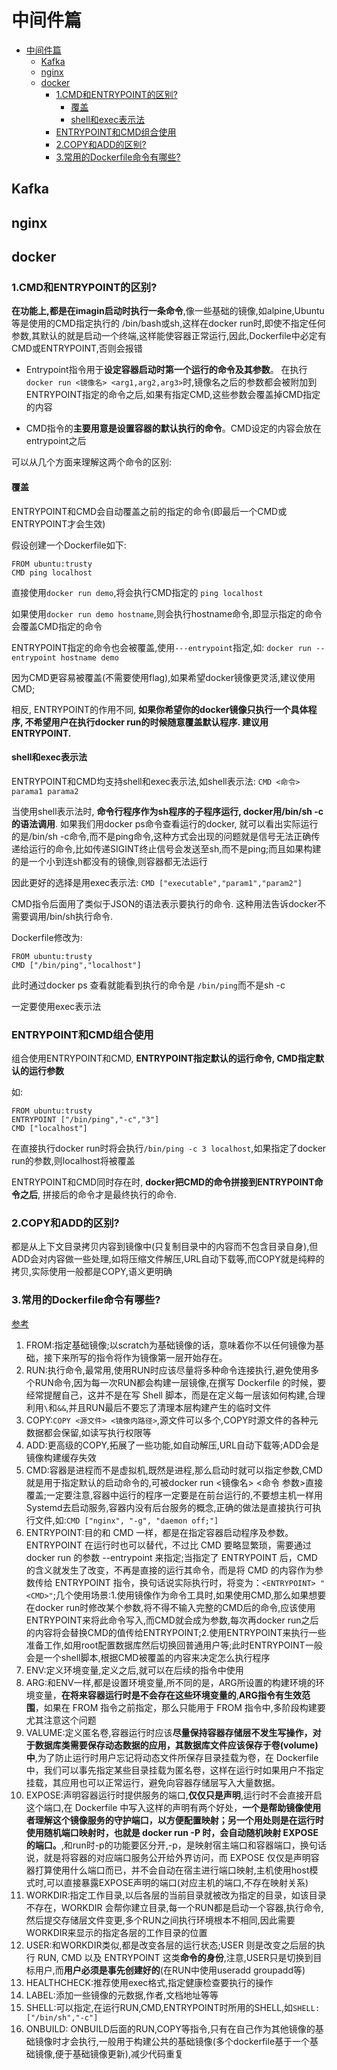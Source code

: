 # 中间件篇

- [中间件篇](#中间件篇)
  - [Kafka](#kafka)
  - [nginx](#nginx)
  - [docker](#docker)
    - [1.CMD和ENTRYPOINT的区别?](#1cmd和entrypoint的区别)
      - [覆盖](#覆盖)
      - [shell和exec表示法](#shell和exec表示法)
    - [ENTRYPOINT和CMD组合使用](#entrypoint和cmd组合使用)
    - [2.COPY和ADD的区别?](#2copy和add的区别)
    - [3.常用的Dockerfile命令有哪些?](#3常用的dockerfile命令有哪些)

## Kafka

## nginx

## docker

### 1.CMD和ENTRYPOINT的区别?

**在功能上,都是在imagin启动时执行一条命令**,像一些基础的镜像,如alpine,Ubuntu等是使用的CMD指定执行的 /bin/bash或sh,这样在docker run时,即使不指定任何参数,其默认的就是启动一个终端,这样能使容器正常运行,因此,Dockerfile中必定有CMD或ENTRYPOINT,否则会报错

- Entrypoint指令用于**设定容器启动时第一个运行的命令及其参数**。
在执行`docker run <镜像名> <arg1,arg2,arg3>`时,镜像名之后的参数都会被附加到ENTRYPOINT指定的命令之后,如果有指定CMD,这些参数会覆盖掉CMD指定的内容

- CMD指令的**主要用意是设置容器的默认执行的命令**。CMD设定的内容会放在entrypoint之后

可以从几个方面来理解这两个命令的区别:

#### 覆盖

ENTRYPOINT和CMD会自动覆盖之前的指定的命令(即最后一个CMD或ENTRYPOINT才会生效)

假设创建一个Dockerfile如下:

```docker
FROM ubuntu:trusty
CMD ping localhost 
```

直接使用`docker run demo`,将会执行CMD指定的 `ping localhost`

如果使用`docker run demo hostname`,则会执行hostname命令,即显示指定的命令会覆盖CMD指定的命令

ENTRYPOINT指定的命令也会被覆盖,使用`---entrypoint`指定,如:
`docker run --entrypoint hostname demo`

因为CMD更容易被覆盖(不需要使用flag),如果希望docker镜像更灵活,建议使用CMD;

相反, ENTRYPOINT的作用不同, **如果你希望你的docker镜像只执行一个具体程序, 不希望用户在执行docker run的时候随意覆盖默认程序. 建议用ENTRYPOINT.**

#### shell和exec表示法

ENTRYPOINT和CMD均支持shell和exec表示法,如shell表示法:
`CMD <命令> parama1 parama2`  

当使用shell表示法时, **命令行程序作为sh程序的子程序运行, docker用/bin/sh -c的语法调用**. 如果我们用docker ps命令查看运行的docker, 就可以看出实际运行的是/bin/sh -c命令,而不是ping命令,这种方式会出现的问题就是信号无法正确传递给运行的命令,比如传递SIGINT终止信号会发送至sh,而不是ping;而且如果构建的是一个小到连sh都没有的镜像,则容器都无法运行

因此更好的选择是用exec表示法:
`CMD ["executable","param1","param2"]`

CMD指令后面用了类似于JSON的语法表示要执行的命令. 这种用法告诉docker不需要调用/bin/sh执行命令.

Dockerfile修改为:

```docker
FROM ubuntu:trusty
CMD ["/bin/ping","localhost"] 
```

此时通过docker ps 查看就能看到执行的命令是 `/bin/ping`而不是sh -c

一定要使用exec表示法

### ENTRYPOINT和CMD组合使用

组合使用ENTRYPOINT和CMD, **ENTRYPOINT指定默认的运行命令, CMD指定默认的运行参数**

如:

```docker
FROM ubuntu:trusty
ENTRYPOINT ["/bin/ping","-c","3"]
CMD ["localhost"] 
```

在直接执行docker run时将会执行`/bin/ping -c 3 localhost`,如果指定了docker run的参数,则localhost将被覆盖

ENTRYPOINT和CMD同时存在时, **docker把CMD的命令拼接到ENTRYPOINT命令之后**, 拼接后的命令才是最终执行的命令.

### 2.COPY和ADD的区别?

都是从上下文目录拷贝内容到镜像中(只复制目录中的内容而不包含目录自身),但ADD会对内容做一些处理,如将压缩文件解压,URL自动下载等,而COPY就是纯粹的拷贝,实际使用一般都是COPY,语义更明确

### 3.常用的Dockerfile命令有哪些?

[参考](https://vuepress.mirror.docker-practice.com/image/build/#from-%E6%8C%87%E5%AE%9A%E5%9F%BA%E7%A1%80%E9%95%9C%E5%83%8F)

1. FROM:指定基础镜像;以scratch为基础镜像的话，意味着你不以任何镜像为基础，接下来所写的指令将作为镜像第一层开始存在。
2. RUN:执行命令,最常用,使用RUN时应该尽量将多种命令连接执行,避免使用多个RUN命令,因为每一次RUN都会构建一层镜像,在撰写 Dockerfile 的时候，要经常提醒自己，这并不是在写 Shell 脚本，而是在定义每一层该如何构建,合理利用`\`和`&&`,并且RUN最后不要忘了清理本层构建产生的临时文件
3. COPY:`COPY <源文件> <镜像内路径>`,源文件可以多个,COPY时源文件的各种元数据都会保留,如读写执行权限等
4. ADD:更高级的COPY,拓展了一些功能,如自动解压,URL自动下载等;ADD会是镜像构建缓存失效
5. CMD:容器是进程而不是虚拟机,既然是进程,那么启动时就可以指定参数,CMD就是用于指定默认的启动命令的,可被docker run <镜像名> <命令 参数>直接覆盖;一定要注意,容器中运行的程序一定要是在前台运行的,不要想主机一样用Systemd去启动服务,容器内没有后台服务的概念,正确的做法是直接执行可执行文件,如:`CMD ["nginx", "-g", "daemon off;"]`
6. ENTRYPOINT:目的和 CMD 一样，都是在指定容器启动程序及参数。ENTRYPOINT 在运行时也可以替代，不过比 CMD 要略显繁琐，需要通过 docker run 的参数 --entrypoint 来指定;当指定了 ENTRYPOINT 后，CMD 的含义就发生了改变，不再是直接的运行其命令，而是将 CMD 的内容作为参数传给 ENTRYPOINT 指令，换句话说实际执行时，将变为：`<ENTRYPOINT> "<CMD>"`;几个使用场景:1.使用镜像作为命令工具时,如果使用CMD,那么如果想要在docker run时修改某个参数,将不得不输入完整的CMD后的命令,应该使用ENTRYPOINT来将此命令写入,而CMD就会成为参数,每次再docker run之后的内容将会替换CMD的值传给ENTRYPOINT;2.使用ENTRYPOINT来执行一些准备工作,如用root配置数据库然后切换回普通用户等;此时ENTRYPOINT一般会是一个shell脚本,根据CMD被覆盖的内容来决定怎么执行程序
7. ENV:定义环境变量,定义之后,就可以在后续的指令中使用
8. ARG:和ENV一样,都是设置环境变量,所不同的是，ARG所设置的构建环境的环境变量，**在将来容器运行时是不会存在这些环境变量的**,**ARG指令有生效范围**，如果在 FROM 指令之前指定，那么只能用于 FROM 指令中,多阶段构建要尤其注意这个问题
9. VALUME:定义匿名卷,容器运行时应该**尽量保持容器存储层不发生写操作，对于数据库类需要保存动态数据的应用，其数据库文件应该保存于卷(volume)中**,为了防止运行时用户忘记将动态文件所保存目录挂载为卷，在 Dockerfile 中，我们可以事先指定某些目录挂载为匿名卷，这样在运行时如果用户不指定挂载，其应用也可以正常运行，避免向容器存储层写入大量数据。
10. EXPOSE:声明容器运行时提供服务的端口,**仅仅只是声明**,运行时不会直接开启这个端口,在 Dockerfile 中写入这样的声明有两个好处，**一个是帮助镜像使用者理解这个镜像服务的守护端口，以方便配置映射；另一个用处则是在运行时使用随机端口映射时，也就是 docker run -P 时，会自动随机映射 EXPOSE 的端口。**,和run时-p的功能要区分开,-p，是映射宿主端口和容器端口，换句话说，就是将容器的对应端口服务公开给外界访问，而 EXPOSE 仅仅是声明容器打算使用什么端口而已，并不会自动在宿主进行端口映射,主机使用host模式时,可以直接暴露EXPOSE声明的端口(对应主机的端口,不存在映射关系)
11. WORKDIR:指定工作目录,以后各层的当前目录就被改为指定的目录，如该目录不存在，WORKDIR 会帮你建立目录,每一个RUN都是启动一个容器,执行命令,然后提交存储层文件变更,多个RUN之间执行环境根本不相同,因此需要WORKDIR来显示的指定各层的工作目录的位置
12. USER:和WORKDIR类似,都是改变各层的运行状态;USER 则是改变之后层的执行 RUN, CMD 以及 ENTRYPOINT 这类**命令的身份**,注意,USER只是切换到目标用户,而**用户必须是事先创建好的**(在RUN中使用useradd groupadd等)
13. HEALTHCHECK:推荐使用exec格式,指定健康检查要执行的操作
14. LABEL:添加一些镜像的元数据,作者,文档地址等等
15. SHELL:可以指定,在运行RUN,CMD,ENTRYPOINT时所用的SHELL,如`SHELL: ["/bin/sh","-c"]`
16. ONBUILD: ONBUILD后面的RUN,COPY等指令,只有在自己作为其他镜像的基础镜像时才会执行,一般用于构建公共的基础镜像(多个dockerfile基于一个基础镜像,便于基础镜像更新),减少代码重复

